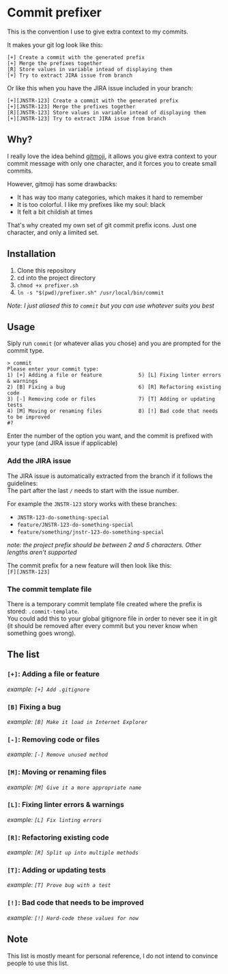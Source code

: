# Commit prefixer

This is the convention I use to give extra context to my commits.

It makes your git log look like this:

```shell
[+] Create a commit with the generated prefix
[+] Merge the prefixes together
[R] Store values in variable intead of displaying them
[+] Try to extract JIRA issue from branch
```

Or like this when you have the JIRA issue included in your branch:

```shell
[+][JNSTR-123] Create a commit with the generated prefix
[+][JNSTR-123] Merge the prefixes together
[R][JNSTR-123] Store values in variable intead of displaying them
[+][JNSTR-123] Try to extract JIRA issue from branch
```

## Why?

I really love the idea behind [gitmoji](https://gitmoji.carloscuesta.me/), it allows you give extra context to your commit message with only one character, and it forces you to create small commits.

However, gitmoji has some drawbacks:
- It has way too many categories, which makes it hard to remember
- It is too colorful. I like my prefixes like my soul: black
- It felt a bit childish at times

That's why created my own set of git commit prefix icons. Just one character, and only a limited set.

## Installation

1. Clone this repository
2. cd into the project directory
3. `chmod +x prefixer.sh`
4. `ln -s "$(pwd)/prefixer.sh" /usr/local/bin/commit`

_Note: I just aliased this to `commit` but you can use whatever suits you best_

## Usage

Siply run `commit` (or whatever alias you chose) and you are prompted for the commit type.

```shell
> commit
Please enter your commit type: 
1) [+] Adding a file or feature            5) [L] Fixing linter errors & warnings
2) [B] Fixing a bug                        6) [R] Refactoring existing code
3) [-] Removing code or files              7) [T] Adding or updating tests
4) [M] Moving or renaming files            8) [!] Bad code that needs to be improved
#? 
```

Enter the number of the option you want, and the commit is prefixed with your type (and JIRA issue if applicable)

### Add the JIRA issue

The JIRA issue is automatically extracted from the branch if it follows the guidelines:  
The part after the last `/` needs to start with the issue number.

For example the `JNSTR-123` story works with these branches:
- `JNSTR-123-do-something-special`
- `feature/JNSTR-123-do-something-special`
- `feature/something/jnstr-123-do-something-special`

_note: the project prefix should be between 2 and 5 characters. Other lengths aren't supported_

The commit prefix for a new feature will then look like this:  
`[F][JNSTR-123]`

### The commit template file

There is a temporary commit template file created where the prefix is stored: `.commit-template`.  
You could add this to your global gitignore file in order to never see it in git (it should be removed after every commit but you never know when something goes wrong).

## The list

### `[+]`: Adding a file or feature

_example: `[+] Add .gitignore`_

### `[B]` Fixing a bug

_example: `[B] Make it load in Internet Explorer`_

### `[-]`: Removing code or files

_example: `[-] Remove unused method`_

### `[M]`: Moving or renaming files

_example: `[M] Give it a more appropriate name`_

### `[L]`: Fixing linter errors & warnings

_example: `[L] Fix linting errors`_

### `[R]`: Refactoring existing code

_example: `[R] Split up into multiple methods`_

### `[T]`: Adding or updating tests

_example: `[T] Prove bug with a test`_

### `[!]`: Bad code that needs to be improved

_example: `[!] Hard-code these values for now`_

## Note

This list is mostly meant for personal reference, I do not intend to convince people to use this list.  
